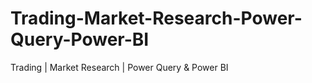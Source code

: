 # Trading-Market-Research-Power-Query-Power-BI
Trading | Market Research | Power Query &amp; Power BI
